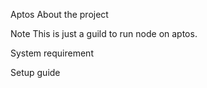 Aptos
About the project

Note
This is just a guild to run node on aptos.

System requirement

Setup guide
